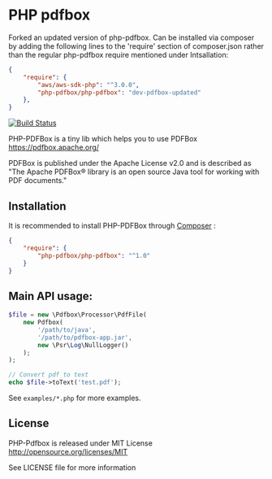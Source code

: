 # PHP pdfbox

Forked an updated version of php-pdfbox. Can be installed via composer by adding the following lines to the 'require' section of composer.json rather than the regular php-pdfbox require mentioned under Intsallation:

```json
{
    "require": {
        "aws/aws-sdk-php": "^3.0.0",
        "php-pdfbox/php-pdfbox": "dev-pdfbox-updated"
    },
}
```

[![Build Status](https://secure.travis-ci.org/php-pdfbox/php-pdfbox.png?branch=master)](http://travis-ci.org/php-pdfbox/php-pdfbox)

PHP-PDFBox is a tiny lib which helps you to use PDFBox https://pdfbox.apache.org/

PDFBox is published under the Apache License v2.0 and is described as "The Apache PDFBox® library is an open source Java tool for working with PDF documents."

## Installation

It is recommended to install PHP-PDFBox through
[Composer](http://getcomposer.org) :

```json
{
    "require": {
        "php-pdfbox/php-pdfbox": "^1.0"
    }
}
```

## Main API usage:

```php
$file = new \Pdfbox\Processor\PdfFile(
    new Pdfbox(
        '/path/to/java',
        '/path/to/pdfbox-app.jar',
        new \Psr\Log\NullLogger()
    );
);

// Convert pdf to text
echo $file->toText('test.pdf');
```

See `examples/*.php` for more examples.

## License

PHP-Pdfbox is released under MIT License http://opensource.org/licenses/MIT

See LICENSE file for more information
